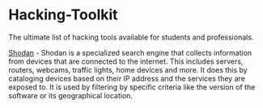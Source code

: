 # Hacking-Toolkit
The ultimate list of hacking tools available for students and professionals. 

[Shodan](https://www.shodan.io/) - Shodan is a specialized search engine that collects information from devices that are connected to the internet. This includes servers, routers, webcams, traffic lights, home devices and more. It does this by cataloging devices based on their IP address and the services they are exposed to. It is used by filtering by specific criteria like the version of the software or its geographical location. 



